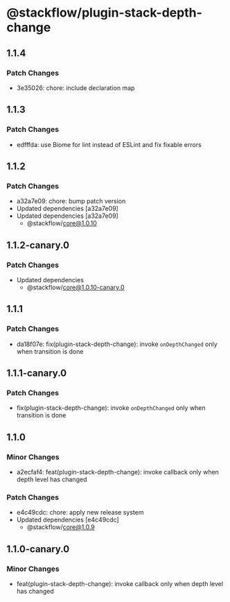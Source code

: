 # @stackflow/plugin-stack-depth-change

## 1.1.4

### Patch Changes

- 3e35026: chore: include declaration map

## 1.1.3

### Patch Changes

- edfffda: use Biome for lint instead of ESLint and fix fixable errors

## 1.1.2

### Patch Changes

- a32a7e09: chore: bump patch version
- Updated dependencies [a32a7e09]
- Updated dependencies [a32a7e09]
  - @stackflow/core@1.0.10

## 1.1.2-canary.0

### Patch Changes

- Updated dependencies
  - @stackflow/core@1.0.10-canary.0

## 1.1.1

### Patch Changes

- da18f07e: fix(plugin-stack-depth-change): invoke `onDepthChanged` only when transition is done

## 1.1.1-canary.0

### Patch Changes

- fix(plugin-stack-depth-change): invoke `onDepthChanged` only when transition is done

## 1.1.0

### Minor Changes

- a2ecfaf4: feat(plugin-stack-depth-change): invoke callback only when depth level has changed

### Patch Changes

- e4c49cdc: chore: apply new release system
- Updated dependencies [e4c49cdc]
  - @stackflow/core@1.0.9

## 1.1.0-canary.0

### Minor Changes

- feat(plugin-stack-depth-change): invoke callback only when depth level has changed
